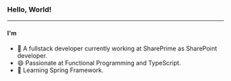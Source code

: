 ### Hello, World!

-------------------------------------------------------------

#### I'm
- 🔭 A fullstack developer currently working at SharePrime as SharePoint developer.
- 😄 Passionate at Functional Programming and TypeScript.
- 🌱 Learning Spring Framework.
